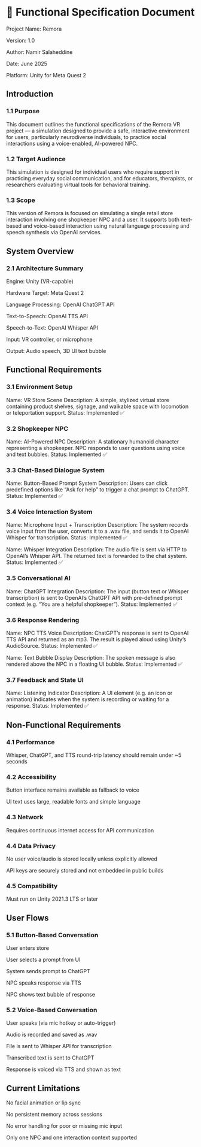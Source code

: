 # 🧩 Functional Specification Document
Project Name: Remora 

Version: 1.0

Author: Namir Salaheddine

Date: June 2025

Platform: Unity for Meta Quest 2


## Introduction

### 1.1 Purpose
This document outlines the functional specifications of the Remora VR project — a simulation designed to provide a safe, interactive environment for users, particularly neurodiverse individuals, to practice social interactions using a voice-enabled, AI-powered NPC.

### 1.2 Target Audience
This simulation is designed for individual users who require support in practicing everyday social communication, and for educators, therapists, or researchers evaluating virtual tools for behavioral training.

### 1.3 Scope
This version of Remora is focused on simulating a single retail store interaction involving one shopkeeper NPC and a user. It supports both text-based and voice-based interaction using natural language processing and speech synthesis via OpenAI services.



## System Overview

### 2.1 Architecture Summary

Engine: Unity (VR-capable)

Hardware Target: Meta Quest 2 

Language Processing: OpenAI ChatGPT API

Text-to-Speech: OpenAI TTS API

Speech-to-Text: OpenAI Whisper API

Input: VR controller, or microphone

Output: Audio speech, 3D UI text bubble



## Functional Requirements

### 3.1 Environment Setup

Name: VR Store Scene
Description: A simple, stylized virtual store containing product shelves, signage, and walkable space with locomotion or teleportation support.
Status: Implemented ✅

### 3.2 Shopkeeper NPC

Name: AI-Powered NPC
Description: A stationary humanoid character representing a shopkeeper. NPC responds to user questions using voice and text bubbles.
Status: Implemented ✅

### 3.3 Chat-Based Dialogue System

Name: Button-Based Prompt System
Description: Users can click predefined options like “Ask for help” to trigger a chat prompt to ChatGPT.
Status: Implemented ✅

### 3.4 Voice Interaction System

Name: Microphone Input + Transcription
Description: The system records voice input from the user, converts it to a .wav file, and sends it to OpenAI Whisper for transcription.
Status: Implemented ✅

Name: Whisper Integration
Description: The audio file is sent via HTTP to OpenAI’s Whisper API. The returned text is forwarded to the chat system.
Status: Implemented ✅

### 3.5 Conversational AI

Name: ChatGPT Integration
Description: The input (button text or Whisper transcription) is sent to OpenAI’s ChatGPT API with pre-defined prompt context (e.g. “You are a helpful shopkeeper”).
Status: Implemented ✅

### 3.6 Response Rendering

Name: NPC TTS Voice
Description: ChatGPT’s response is sent to OpenAI TTS API and returned as an mp3. The result is played aloud using Unity’s AudioSource.
Status: Implemented ✅

Name: Text Bubble Display
Description: The spoken message is also rendered above the NPC in a floating UI bubble.
Status: Implemented ✅

### 3.7 Feedback and State UI

Name: Listening Indicator
Description: A UI element (e.g. an icon or animation) indicates when the system is recording or waiting for a response.
Status: Implemented ✅


## Non-Functional Requirements

### 4.1 Performance

Whisper, ChatGPT, and TTS round-trip latency should remain under ~5 seconds

### 4.2 Accessibility

Button interface remains available as fallback to voice

UI text uses large, readable fonts and simple language

### 4.3 Network

Requires continuous internet access for API communication

### 4.4 Data Privacy

No user voice/audio is stored locally unless explicitly allowed

API keys are securely stored and not embedded in public builds

### 4.5 Compatibility
Must run on Unity 2021.3 LTS or later



## User Flows

### 5.1 Button-Based Conversation

User enters store

User selects a prompt from UI

System sends prompt to ChatGPT

NPC speaks response via TTS

NPC shows text bubble of response

### 5.2 Voice-Based Conversation

User speaks (via mic hotkey or auto-trigger)

Audio is recorded and saved as .wav

File is sent to Whisper API for transcription

Transcribed text is sent to ChatGPT

Response is voiced via TTS and shown as text



## Current Limitations

No facial animation or lip sync

No persistent memory across sessions

No error handling for poor or missing mic input

Only one NPC and one interaction context supported




